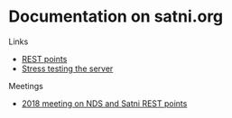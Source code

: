 # Documentation on satni.org

Links

- [REST points](/apps/satni/RESTEndPoints.html)
- [Stress testing the server](/apps/satni/StressTesting.html)

Meetings

- [2018 meeting on NDS and Satni REST points](Meetings/Meeting_2018-09-05.html)
